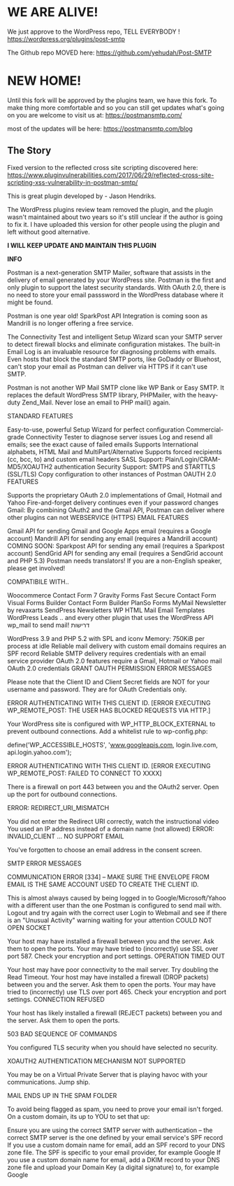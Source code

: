 # WE ARE ALIVE!
We just approve to the WordPress repo, TELL EVERYBODY !
https://wordpress.org/plugins/post-smtp

The Github repo MOVED here:
https://github.com/yehudah/Post-SMTP

# NEW HOME!
Until this fork will be approved by the plugins team, we have this fork.
To make thing more comfortable and so you can still get updates what's going on
you are welcome to visit us at:
https://postmansmtp.com/

most of the updates will be here:
https://postmansmtp.com/blog

## The Story
Fixed version to the reflected cross site scripting discovered here:
https://www.pluginvulnerabilities.com/2017/06/29/reflected-cross-site-scripting-xss-vulnerability-in-postman-smtp/

This is great plugin developed by - Jason Hendriks.

The WordPress plugins review team removed the plugin, and the plugin wasn't maintained about two years so it's still unclear if the author is going to fix it.
I have uploaded this version for other people using the plugin and left without good alternative.

**I WILL KEEP UPDATE AND MAINTAIN THIS PLUGIN**

**INFO**

Postman is a next-generation SMTP Mailer, software that assists in the delivery of email generated by your WordPress site. Postman is the first and only plugin to support the latest security standards. With OAuth 2.0, there is no need to store your email passsword in the WordPress database where it might be found.

Postman is one year old! SparkPost API Integration is coming soon as Mandrill is no longer offering a free service.

The Connectivity Test and intelligent Setup Wizard scan your SMTP server to detect firewall blocks and eliminate configuration mistakes. The built-in Email Log is an invaluable resource for diagnosing problems with emails. Even hosts that block the standard SMTP ports, like GoDaddy or Bluehost, can't stop your email as Postman can deliver via HTTPS if it can't use SMTP.

Postman is not another WP Mail SMTP clone like WP Bank or Easy SMTP. It replaces the default WordPress SMTP library, PHPMailer, with the heavy-duty Zend_Mail. Never lose an email to PHP mail() again.

STANDARD FEATURES

Easy-to-use, powerful Setup Wizard for perfect configuration
Commercial-grade Connectivity Tester to diagnose server issues
Log and resend all emails; see the exact cause of failed emails
Supports International alphabets, HTML Mail and MultiPart/Alternative
Supports forced recipients (cc, bcc, to) and custom email headers
SASL Support: Plain/Login/CRAM-MD5/XOAUTH2 authentication
Security Support: SMTPS and STARTTLS (SSL/TLS)
Copy configuration to other instances of Postman
OAUTH 2.0 FEATURES

Supports the proprietary OAuth 2.0 implementations of Gmail, Hotmail and Yahoo
Fire-and-forget delivery continues even if your password changes
Gmail: By combining OAuth2 and the Gmail API, Postman can deliver where other plugins can not
WEBSERVICE (HTTPS) EMAIL FEATURES

Gmail API for sending Gmail and Google Apps email (requires a Google account)
Mandrill API for sending any email (requires a Mandrill account)
COMING SOON: Sparkpost API for sending any email (requires a Sparkpost account)
SendGrid API for sending any email (requires a SendGrid account and PHP 5.3)
Postman needs translators! If you are a non-English speaker, please get involved!

COMPATIBILE WITH..

Woocommerce
Contact Form 7
Gravity Forms
Fast Secure Contact Form
Visual Forms Builder
Contact Form Builder
PlanSo Forms
MyMail Newsletter by revaxarts
SendPress Newsletters
WP HTML Mail
Email Templates
WordPress Leads
.. and every other plugin that uses the WordPress API wp_mail to send mail!
דרישות

WordPress 3.9 and PHP 5.2 with SPL and iconv
Memory: 750KiB per process at idle
Reliable mail delivery with custom email domains requires an SPF record
Reliable SMTP delivery requires credentials with an email service provider
OAuth 2.0 features require a Gmail, Hotmail or Yahoo mail OAuth 2.0 credentials
GRANT OAUTH PERMISSION ERROR MESSAGES

Please note that the Client ID and Client Secret fields are NOT for your username and password. They are for OAuth Credentials only.

ERROR AUTHENTICATING WITH THIS CLIENT ID. [ERROR EXECUTING WP_REMOTE_POST: THE USER HAS BLOCKED REQUESTS VIA HTTP.]

Your WordPress site is configured with WP_HTTP_BLOCK_EXTERNAL to prevent outbound connections. Add a whitelist rule to wp-config.php:

define('WP_ACCESSIBLE_HOSTS', 'www.googleapis.com, login.live.com, api.login.yahoo.com');

ERROR AUTHENTICATING WITH THIS CLIENT ID. [ERROR EXECUTING WP_REMOTE_POST: FAILED TO CONNECT TO XXXX]

There is a firewall on port 443 between you and the OAuth2 server. Open up the port for outbound connections.

ERROR: REDIRECT_URI_MISMATCH

You did not enter the Redirect URI correctly, watch the instructional video
You used an IP address instead of a domain name (not allowed)
ERROR: INVALID_CLIENT … NO SUPPORT EMAIL

You've forgotten to choose an email address in the consent screen.

SMTP ERROR MESSAGES

COMMUNICATION ERROR [334] – MAKE SURE THE ENVELOPE FROM EMAIL IS THE SAME ACCOUNT USED TO CREATE THE CLIENT ID.

This is almost always caused by being logged in to Google/Microsoft/Yahoo with a different user than the one Postman is configured to send mail with. Logout and try again with the correct user
Login to Webmail and see if there is an "Unusual Activity" warning waiting for your attention
COULD NOT OPEN SOCKET

Your host may have installed a firewall between you and the server. Ask them to open the ports.
Your may have tried to (incorrectly) use SSL over port 587. Check your encryption and port settings.
OPERATION TIMED OUT

Your host may have poor connectivity to the mail server. Try doubling the Read Timeout.
Your host may have installed a firewall (DROP packets) between you and the server. Ask them to open the ports.
Your may have tried to (incorrectly) use TLS over port 465. Check your encryption and port settings.
CONNECTION REFUSED

Your host has likely installed a firewall (REJECT packets) between you and the server. Ask them to open the ports.

503 BAD SEQUENCE OF COMMANDS

You configured TLS security when you should have selected no security.

XOAUTH2 AUTHENTICATION MECHANISM NOT SUPPORTED

You may be on a Virtual Private Server that is playing havoc with your communications. Jump ship.

MAIL ENDS UP IN THE SPAM FOLDER

To avoid being flagged as spam, you need to prove your email isn't forged. On a custom domain, its up to YOU to set that up:

Ensure you are using the correct SMTP server with authentication – the correct SMTP server is the one defined by your email service's SPF record
If you use a custom domain name for email, add an SPF record to your DNS zone file. The SPF is specific to your email provider, for example Google
If you use a custom domain name for email, add a DKIM record to your DNS zone file and upload your Domain Key (a digital signature) to, for example Google

